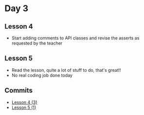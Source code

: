 Day 3
============================================

## Lesson 4

- Start adding comments to API classes and revise 
  the asserts as requested by the teacher

## Lesson 5

- Read the lesson, quite a lot of stuff to do, that's great!!
- No real coding job done today

## Commits

- [Lesson 4 (3)](https://github.com/jsanz/gvsig-2-dev-course/commit/f9ca5a41f2e739a526cbff8a377edc0a66a88474) 
- [Lesson 5 (1)](https://github.com/jsanz/gvsig-2-dev-course/commit/fa6c4509772d09ad9c7b8cef1a511fe73678f150) 
